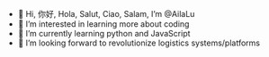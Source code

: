 - 👋 Hi, 你好, Hola, Salut, Ciao, Salam, I’m @AilaLu
- 👀 I’m interested in learning more about coding
- 🌱 I’m currently learning python and JavaScript
- 💞️ I’m looking forward to revolutionize logistics systems/platforms


<!---
AilaLu/AilaLu is a ✨ special ✨ repository because its `README.md` (this file) appears on your GitHub profile.
You can click the Preview link to take a look at your changes.
--->
